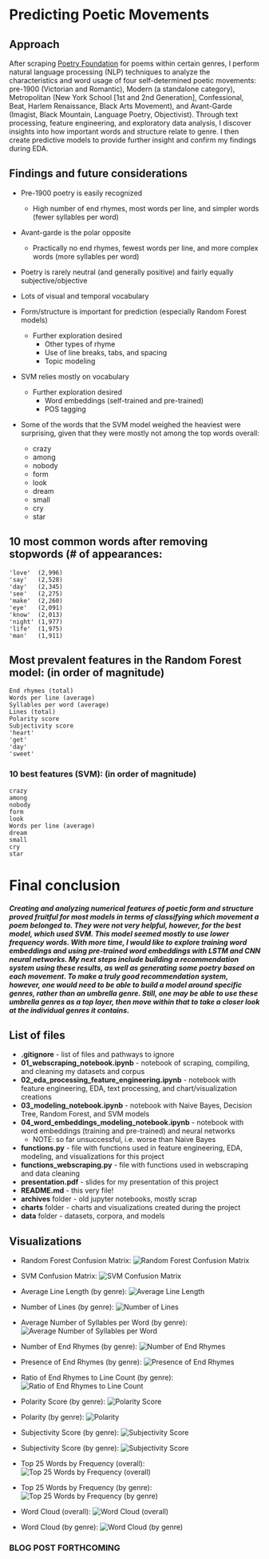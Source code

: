 # Predicting Poetic Movements

## Approach
After scraping [Poetry Foundation](https://www.poetryfoundation.org/) for poems within certain genres, I perform natural language processing (NLP) techniques to analyze the characteristics and word usage of four self-determined poetic movements: pre-1900 (Victorian and Romantic), Modern (a standalone category), Metropolitan (New York School [1st and 2nd Generation], Confessional, Beat, Harlem Renaissance, Black Arts Movement), and Avant-Garde (Imagist, Black Mountain, Language Poetry, Objectivist). Through text processing, feature engineering, and exploratory data analysis, I discover insights into how important words and structure relate to genre. I then create predictive models to provide further insight and confirm my findings during EDA.

## Findings and future considerations
- Pre-1900 poetry is easily recognized
    - High number of end rhymes, most words per line, and simpler words (fewer syllables per word)
- Avant-garde is the polar opposite
    - Practically no end rhymes, fewest words per line, and more complex words (more syllables per word)
- Poetry is rarely neutral (and generally positive) and fairly equally subjective/objective
- Lots of visual and temporal vocabulary
- Form/structure is important for prediction (especially Random Forest models)
    - Further exploration desired
        - Other types of rhyme
        - Use of line breaks, tabs, and spacing
        - Topic modeling
- SVM relies mostly on vocabulary
    - Further exploration desired
        - Word embeddings (self-trained and pre-trained)
        - POS tagging

- Some of the words that the SVM model weighed the heaviest were surprising, given that they were mostly not among the top words overall:
    - crazy
    - among
    - nobody
    - form
    - look
    - dream
    - small
    - cry
    - star

## 10 most common words after removing stopwords (# of appearances:
    'love'  (2,996)
    'say'   (2,528)
    'day'   (2,345)
    'see'   (2,275)
    'make'  (2,260)
    'eye'   (2,091)
    'know'  (2,013)
    'night' (1,977)
    'life'  (1,975)
    'man'   (1,911)

## Most prevalent features in the Random Forest model: (in order of magnitude)
    End rhymes (total)
    Words per line (average)
    Syllables per word (average)
    Lines (total)
    Polarity score
    Subjectivity score
    'heart'
    'get'
    'day'
    'sweet'

### 10 best features (SVM): (in order of magnitude)
    crazy
    among
    nobody
    form
    look
    Words per line (average)
    dream
    small
    cry
    star

# Final conclusion
##### Creating and analyzing numerical features of poetic form and structure proved fruitful for most models in terms of classifying which movement a poem belonged to. They were not very helpful, however, for the best model, which used SVM. This model seemed mostly to use lower frequency words. With more time, I would like to explore training word embeddings and using pre-trained word embeddings with LSTM and CNN neural networks. My next steps include building a recommendation system using these results, as well as generating some poetry based on each movement. To make a truly good recommendation system, however, one would need to be able to build a model around specific genres, rather than an umbrella genre. Still, one may be able to use these umbrella genres as a top layer, then move within that to take a closer look at the individual genres it contains.

## List of files
- **.gitignore** - list of files and pathways to ignore
- **01_webscraping_notebook.ipynb** - notebook of scraping, compiling, and cleaning my datasets and corpus
- **02_eda_processing_feature_engineering.ipynb** - notebook with feature engineering, EDA, text processing, and chart/visualization creations
- **03_modeling_notebook.ipynb** - notebook with Naive Bayes, Decision Tree, Random Forest, and SVM models
- **04_word_embeddings_modeling_notebook.ipynb** - notebook with word embeddings (training and pre-trained) and neural networks
    - NOTE: so far unsuccessful, i.e. worse than Naive Bayes
- **functions.py** - file with functions used in feature engineering, EDA, modeling, and visualizations for this project
- **functions_webscraping.py** - file with functions used in webscraping and data cleaning
- **presentation.pdf** - slides for my presentation of this project
- **README.md** - this very file!
- **archives** folder - old jupyter notebooks, mostly scrap
- **charts** folder - charts and visualizations created during the project
- **data** folder - datasets, corpora, and models

## Visualizations
- Random Forest Confusion Matrix:
![Random Forest Confusion Matrix](charts/forest_cm.png)

- SVM Confusion Matrix:
![SVM Confusion Matrix](charts/svm_cm.png)

- Average Line Length (by genre):
![Average Line Length](charts/avg_len_line_boxplot.png)

- Number of Lines (by genre):
![Number of Lines](charts/num_lines_boxplot.png)

- Average Number of Syllables per Word (by genre):
![Average Number of Syllables per Word](charts/avg_syllables_word_boxplot.png)

- Number of End Rhymes (by genre):
![Number of End Rhymes](charts/num_end_rhymes_boxplot.png)

- Presence of End Rhymes (by genre):
![Presence of End Rhymes](charts/end_rhymes_stackedbar.png)

- Ratio of End Rhymes to Line Count (by genre):
![Ratio of End Rhymes to Line Count ](charts/end_rhymes_ratio_boxplot.png)

- Polarity Score (by genre):
![Polarity Score](charts/polarity_boxplot.png)

- Polarity (by genre):
![Polarity](charts/polarity_stackedbar.png)

- Subjectivity Score (by genre):
![Subjectivity Score](charts/subjectivity_boxplot.png)

- Subjectivity Score (by genre):
![Subjectivity Score](charts/subjectivity_boxplot.png)

- Top 25 Words by Frequency (overall):
![Top 25 Words by Frequency (overall)](charts/top25_words_overall_bar.png)

- Top 25 Words by Frequency (by genre):
![Top 25 Words by Frequency (by genre)](charts/top25_words_genre_bar.png)

- Word Cloud (overall):
![Word Cloud (overall)](charts/word_cloud_overall.png)

- Word Cloud (by genre):
![Word Cloud (by genre)](charts/word_cloud_genre.png)

### BLOG POST FORTHCOMING